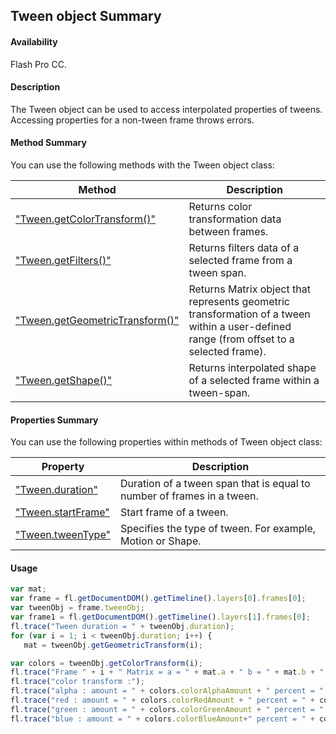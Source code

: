 ## Tween object Summary

#### Availability

Flash Pro CC.

#### Description

The Tween object can be used to access interpolated properties of tweens. Accessing properties for a non-tween frame throws errors.

#### Method Summary

You can use the following methods with the Tween object class:

| **Method** | **Description** |
| --- | --- |
| ["Tween.getColorTransform()"](../Tween_Object/Tween.md) | Returns color transformation data between frames. |
| ["Tween.getFilters()"](../Tween_Object/Tween1.md) | Returns filters data of a selected frame from a tween span. |
| ["Tween.getGeometricTransform()"](../Tween_Object/Tween2.md) | Returns Matrix object that represents geometric transformation of a tween within a user-defined range (from offset to a selected frame). |
| ["Tween.getShape()"](../Tween_Object/Tween3.md) | Returns interpolated shape of a selected frame within a tween-span. |

#### Properties Summary

You can use the following properties within methods of Tween object class:

| **Property** | **Description** |
| --- | --- |
| ["Tween.duration"](../Tween_Object/Tween4.md) | Duration of a tween span that is equal to number of frames in a tween. |
| ["Tween.startFrame"](../Tween_Object/Tween5.md) | Start frame of a tween. |
| ["Tween.tweenType"](../Tween_Object/Tween6.md) | Specifies the type of tween. For example, Motion or Shape. |

#### Usage

```javascript
var mat;
var frame = fl.getDocumentDOM().getTimeline().layers[0].frames[0];
var tweenObj = frame.tweenObj;
var frame1 = fl.getDocumentDOM().getTimeline().layers[1].frames[0];
fl.trace("Tween duration = " + tweenObj.duration);
for (var i = 1; i < tweenObj.duration; i++) {
   mat = tweenObj.getGeometricTransform(i);

var colors = tweenObj.getColorTransform(i);
fl.trace("Frame " + i + " Matrix = a = " + mat.a + " b = " + mat.b + " c = " + mat.c + " d =" + mat.d + " tx = " + mat.tx + " ty = " + mat.ty );
fl.trace("color transform :");
fl.trace("alpha : amount = " + colors.colorAlphaAmount + " percent = " + colors.colorAlphaPercent);
fl.trace("red : amount = " + colors.colorRedAmount + " percent = " + colors.colorRedPercent);
fl.trace("green : amount = " + colors.colorGreenAmount + " percent = " + colors.colorGreenPercent);
fl.trace("blue : amount = " + colors.colorBlueAmount+" percent = " + colors.colorBluePercent); }
```
